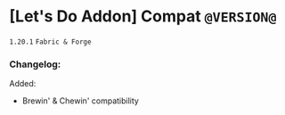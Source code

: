 # [Let's Do Addon] Compat `@VERSION@`
`1.20.1` `Fabric & Forge`
### Changelog:

Added:
* Brewin' & Chewin' compatibility
